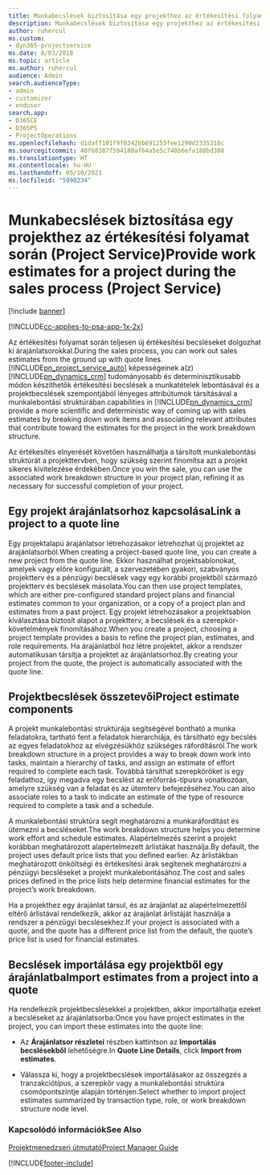 ```yaml
---
title: Munkabecslések biztosítása egy projekthez az értékesítési folyamat során
description: Munkabecslések biztosítása egy projekthez az értékesítési folyamat során a Project Service szolgáltatásban
author: ruhercul
ms.custom:
- dyn365-projectservice
ms.date: 8/03/2018
ms.topic: article
ms.author: ruhercul
audience: Admin
search.audienceType:
- admin
- customizer
- enduser
search.app:
- D365CE
- D365PS
- ProjectOperations
ms.openlocfilehash: d1daff101f9f0342bb691253fee1290d2335318c
ms.sourcegitcommit: 40f68387f594180af64a5e5c748b6efa188bd300
ms.translationtype: HT
ms.contentlocale: hu-HU
ms.lasthandoff: 05/10/2021
ms.locfileid: "5998234"
---
```

# <a name="provide-work-estimates-for-a-project-during-the-sales-process-project-service"></a><span data-ttu-id="810d3-103">Munkabecslések biztosítása egy projekthez az értékesítési folyamat során (Project Service)</span><span class="sxs-lookup"><span data-stu-id="810d3-103">Provide work estimates for a project during the sales process (Project Service)</span></span>

[!include [banner](../includes/psa-now-project-operations.md)]

[!INCLUDE[cc-applies-to-psa-app-1x-2x](../includes/cc-applies-to-psa-app-1x-2x.md)]

<span data-ttu-id="810d3-104">Az értékesítési folyamat során teljesen új értékesítési becsléseket dolgozhat ki árajánlatsorokkal.</span><span class="sxs-lookup"><span data-stu-id="810d3-104">During the sales process, you can work out sales estimates from the ground up with quote lines.</span></span> [!INCLUDE[pn_project_service_auto](../includes/pn-project-service-auto.md)] <span data-ttu-id="810d3-105">képességeinek a(z) [!INCLUDE[pn_dynamics_crm](../includes/pn-dynamics-crm.md)] tudományosabb és determinisztikusabb módon készíthetők értékesítési becslések a munkatételek lebontásával és a projektbecslések szempontjából lényeges attribútumok társításával a munkalebontási struktúrában.</span><span class="sxs-lookup"><span data-stu-id="810d3-105">capabilities in [!INCLUDE[pn_dynamics_crm](../includes/pn-dynamics-crm.md)] provide a more scientific and deterministic way of coming up with sales estimates by breaking down work items and associating relevant attributes that contribute toward the estimates for the project in the work breakdown structure.</span></span>  
  
 <span data-ttu-id="810d3-106">Az értékesítés elnyerését követően használhatja a társított munkalebontási struktúrát a projekttervben, hogy szükség szerint finomítsa azt a projekt sikeres kivitelezése érdekében.</span><span class="sxs-lookup"><span data-stu-id="810d3-106">Once you win the sale, you can use the associated work breakdown structure in your project plan, refining it as necessary for successful completion of your project.</span></span>  
  
## <a name="link-a-project-to-a-quote-line"></a><span data-ttu-id="810d3-107">Egy projekt árajánlatsorhoz kapcsolása</span><span class="sxs-lookup"><span data-stu-id="810d3-107">Link a project to a quote line</span></span>  
 <span data-ttu-id="810d3-108">Egy projektalapú árajánlatsor létrehozásakor létrehozhat új projektet az árajánlatsorból.</span><span class="sxs-lookup"><span data-stu-id="810d3-108">When creating a project-based quote line, you can create a new project from the quote line.</span></span> <span data-ttu-id="810d3-109">Ekkor használhat projektsablonokat, amelyek vagy előre konfigurált, a szervezetében gyakori, szabványos projektterv és a pénzügyi becslések vagy egy korábbi projektből származó projektterv és becslések másolata.</span><span class="sxs-lookup"><span data-stu-id="810d3-109">You can then use project templates, which are either pre-configured standard project plans and financial estimates common to your organization, or a copy of a project plan and estimates from a past project.</span></span> <span data-ttu-id="810d3-110">Egy projekt létrehozásakor a projektsablon kiválasztása biztosít alapot a projektterv, a becslések és a szerepkör-követelmények finomításához.</span><span class="sxs-lookup"><span data-stu-id="810d3-110">When you create a project, choosing a project template provides a basis to refine the project plan, estimates, and role requirements.</span></span> <span data-ttu-id="810d3-111">Ha árajánlatból hoz létre projektet, akkor a rendszer automatikusan társítja a projektet az árajánlatsorhoz.</span><span class="sxs-lookup"><span data-stu-id="810d3-111">By creating your project from the quote, the project is automatically associated with the quote line.</span></span>  
  
## <a name="project-estimate-components"></a><span data-ttu-id="810d3-112">Projektbecslések összetevői</span><span class="sxs-lookup"><span data-stu-id="810d3-112">Project estimate components</span></span>  
 <span data-ttu-id="810d3-113">A projekt munkalebontási struktúrája segítségével bontható a munka feladatokra, tartható fent a feladatok hierarchiája, és társítható egy becslés az egyes feladatokhoz az elvégzésükhöz szükséges ráfordításról.</span><span class="sxs-lookup"><span data-stu-id="810d3-113">The work breakdown structure in a project provides a way to break down work into tasks, maintain a hierarchy of tasks, and assign an estimate of effort required to complete each task.</span></span> <span data-ttu-id="810d3-114">Továbbá társíthat szerepköröket is egy feladathoz, így megadva egy becslést az erőforrás-típusra vonatkozóan, amelyre szükség van a feladat és az ütemterv befejezéséhez.</span><span class="sxs-lookup"><span data-stu-id="810d3-114">You can also associate roles to a task to indicate an estimate of the type of resource required to complete a task and a schedule.</span></span>  
  
 <span data-ttu-id="810d3-115">A munkalebontási struktúra segít meghatározni a munkaráfordítást és ütemezni a becsléseket.</span><span class="sxs-lookup"><span data-stu-id="810d3-115">The work breakdown structure helps you determine work effort and schedule estimates.</span></span> <span data-ttu-id="810d3-116">Alapértelmezés szerint a projekt korábban meghatározott alapértelmezett árlistákat használja.</span><span class="sxs-lookup"><span data-stu-id="810d3-116">By default, the project uses default price lists that you defined earlier.</span></span> <span data-ttu-id="810d3-117">Az árlistákban meghatározott önköltségi és értékesítési árak segítenek meghatározni a pénzügyi becsléseket a projekt munkalebontásához.</span><span class="sxs-lookup"><span data-stu-id="810d3-117">The cost and sales prices defined in the price lists help determine financial estimates for the project’s work breakdown.</span></span>  
  
 <span data-ttu-id="810d3-118">Ha a projekthez egy árajánlat társul, és az árajánlat az alapértelmezettől eltérő árlistával rendelkezik, akkor az árajánlat árlistáját használja a rendszer a pénzügyi becslésekhez.</span><span class="sxs-lookup"><span data-stu-id="810d3-118">If your project is associated with a quote, and the quote has a different price list from the default, the quote’s price list is used for financial estimates.</span></span>  
  
## <a name="import-estimates-from-a-project-into-a-quote"></a><span data-ttu-id="810d3-119">Becslések importálása egy projektből egy árajánlatba</span><span class="sxs-lookup"><span data-stu-id="810d3-119">Import estimates from a project into a quote</span></span>  
 <span data-ttu-id="810d3-120">Ha rendelkezik projektbecslésekkel a projektben, akkor importálhatja ezeket a becsléseket az árajánlatsorba:</span><span class="sxs-lookup"><span data-stu-id="810d3-120">Once you have project estimates in the project, you can import these estimates into the quote line:</span></span>  
  
-   <span data-ttu-id="810d3-121">Az **Árajánlatsor részletei** részben kattintson az **Importálás becslésekből** lehetőségre.</span><span class="sxs-lookup"><span data-stu-id="810d3-121">In **Quote Line Details**, click **Import from estimates**.</span></span> 

-   <span data-ttu-id="810d3-122">Válassza ki, hogy a projektbecslések importálásakor az összegzés a tranzakciótípus, a szerepkör vagy a munkalebontási struktúra csomópontszintje alapján történjen.</span><span class="sxs-lookup"><span data-stu-id="810d3-122">Select whether to import project estimates summarized by transaction type, role, or work breakdown structure node level.</span></span>  
  
### <a name="see-also"></a><span data-ttu-id="810d3-123">Kapcsolódó információk</span><span class="sxs-lookup"><span data-stu-id="810d3-123">See Also</span></span>  
 [<span data-ttu-id="810d3-124">Projektmenedzseri útmutató</span><span class="sxs-lookup"><span data-stu-id="810d3-124">Project Manager Guide</span></span>](../psa/project-manager-guide.md)


[!INCLUDE[footer-include](../includes/footer-banner.md)]